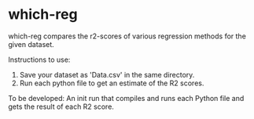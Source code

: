 # which-reg
which-reg compares the r2-scores of various regression methods for the given dataset.

Instructions to use:
1) Save your dataset as 'Data.csv' in the same directory.
2) Run each python file to get an estimate of the R2 scores.

To be developed:
An init run that compiles and runs each Python file and gets the result of each R2 score.
